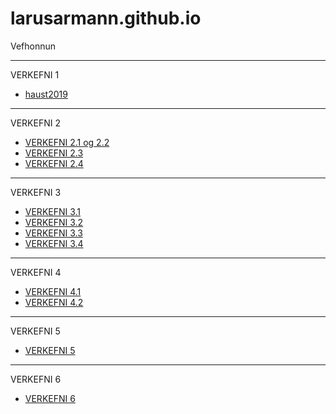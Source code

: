 # larusarmann.github.io
Vefhonnun

-------------------------------------

VERKEFNI 1
 * [haust2019](Haust2019)
 
-------------------------------------

VERKEFNI 2
  * [VERKEFNI 2.1 og 2.2](verkefni2/verkefni_22)
  * [VERKEFNI 2.3](verkefni2/verkefni_23)
  * [VERKEFNI 2.4](verkefni2/verkefni_24)
  
 ------------------------------------
  
VERKEFNI 3
  * [VERKEFNI 3.1](verkefni3/Verkefni31)
  * [VERKEFNI 3.2](verkefni3/Verkefni32)
  * [VERKEFNI 3.3](verkefni3/Verkefni33)
  * [VERKEFNI 3.4](verkefni3/Verkefni34)
  
--------------------------------------

VERKEFNI 4
  * [VERKEFNI 4.1](/verkefni4/index.html)
  * [VERKEFNI 4.2](verkefni4/innerlinks.html)
  
  --------------------------------------

VERKEFNI 5
  * [VERKEFNI 5](/verkefni5/index.html)

  --------------------------------------
  
VERKEFNI 6
* [VERKEFNI 6](/verkefni6/index.html)
